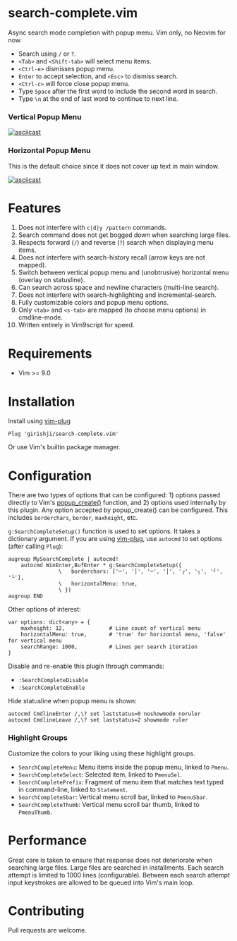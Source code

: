 # search-complete.vim

Async search mode completion with popup menu. Vim only, no Neovim for now.

- Search using `/` or `?`.
- `<Tab>` and `<Shift-tab>` will select menu items.
- `<Ctrl-e>` dismisses popup menu.
- `Enter` to accept selection, and `<Esc>` to dismiss search.
- `<Ctrl-c>` will force close popup menu.
- Type `Space` after the first word to include the second word in search.
- Type `\n` at the end of last word to continue to next line.

### Vertical Popup Menu

[![asciicast](https://asciinema.org/a/dGNdbLbsTMSdaL8E4PonxQDKL.svg)](https://asciinema.org/a/dGNdbLbsTMSdaL8E4PonxQDKL)


### Horizontal Popup Menu

This is the default choice since it does not cover up text in main window.

[![asciicast](https://asciinema.org/a/DrvlJnoumCA9jWuMH8WGBCVJz.svg)](https://asciinema.org/a/DrvlJnoumCA9jWuMH8WGBCVJz)

# Features

1. Does not interfere with `c|d|y /pattern` commands.
1. Search command does not get bogged down when searching large files.
1. Respects forward (`/`) and reverse (`?`) search when displaying menu items.
1. Does not interfere with search-history recall (arrow keys are not mapped).
1. Switch between vertical popup menu and (unobtrusive) horizontal menu (overlay on statusline).
1. Can search across space and newline characters (multi-line search).
1. Does not interfere with search-highlighting and incremental-search.
1. Fully customizable colors and popup menu options.
1. Only `<tab>` and `<s-tab>` are mapped (to choose menu options) in cmdline-mode.
1. Written entirely in Vim9script for speed.

# Requirements

- Vim >= 9.0

# Installation

Install using [vim-plug](https://github.com/junegunn/vim-plug)

```
Plug 'girishji/search-complete.vim'
```

Or use Vim's builtin package manager.

# Configuration

There are two types of options that can be configured: 1) options passed directly to Vim's
[popup_create()](https://vimhelp.org/popup.txt.html#popup_create-arguments)
function, and 2) options used internally by this plugin. Any option accepted by
popup_create() can be configured. This includes `borderchars`, `border`, `maxheight`, etc.

`g:SearchCompleteSetup()` function is used to set options. It takes a dictionary argument.
If you are using
[vim-plug](https://github.com/junegunn/vim-plug), use `autocmd` to set options
(after calling `Plug`):

```
augroup MySearchComplete | autocmd!
    autocmd WinEnter,BufEnter * g:SearchCompleteSetup({
                \   borderchars: ['─', '│', '─', '│', '┌', '┐', '┘', '└'],
                \   horizontalMenu: true,
                \ })
augroup END
```

Other options of interest:

```
var options: dict<any> = {
    maxheight: 12,              # Line count of vertical menu
    horizontalMenu: true,       # 'true' for horizontal menu, 'false' for vertical menu
    searchRange: 1000,          # Lines per search iteration
}
```

Disable and re-enable this plugin through commands:

- `:SearchCompleteDisable`
- `:SearchCompleteEnable`

Hide statusline when popup menu is shown:

```
autocmd CmdlineEnter /,\? set laststatus=0 noshowmode noruler
autocmd CmdlineLeave /,\? set laststatus=2 showmode ruler
```

### Highlight Groups

Customize the colors to your liking using these highlight groups.

- `SearchCompleteMenu`: Menu items inside the popup menu, linked to `Pmenu`.
- `SearchCompleteSelect`: Selected item, linked to `PmenuSel`.
- `SearchCompletePrefix`: Fragment of menu item that matches text typed in command-line, linked to `Statement`.
- `SearchCompleteSbar`: Vertical menu scroll bar, linked to `PmenuSbar`.
- `SearchCompleteThumb`: Vertical menu scroll bar thumb, linked to `PmenuThumb`.


# Performance

Great care is taken to ensure that response does not deteriorate when searching
large files. Large files are searched in installments. Each search attempt is
limited to 1000 lines (configurable). Between each search attempt input
keystrokes are allowed to be queued into Vim's main loop.

# Contributing

Pull requests are welcome.

